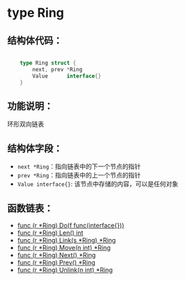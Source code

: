 # type Ring

## 结构体代码：

```go

	type Ring struct {
		next, prev *Ring
		Value      interface{}
	}

```

## 功能说明：

环形双向链表

## 结构体字段：

- `next *Ring`：指向链表中的下一个节点的指针
- `prev *Ring`：指向链表中的上一个节点的指针
- `Value interface{}`: 该节点中存储的内容，可以是任何对象

## 函数链表：

- [func (r *Ring) Do(f func(interface{}))](Do.md)
- [func (r *Ring) Len() int](Len.md)
- [func (r *Ring) Link(s *Ring) *Ring](Link.md)
- [func (r *Ring) Move(n int) *Ring](Move.md)
- [func (r *Ring) Next() *Ring](Next.md)
- [func (r *Ring) Prev() *Ring](Prev.md)
- [func (r *Ring) Unlink(n int) *Ring](Unlink.md)